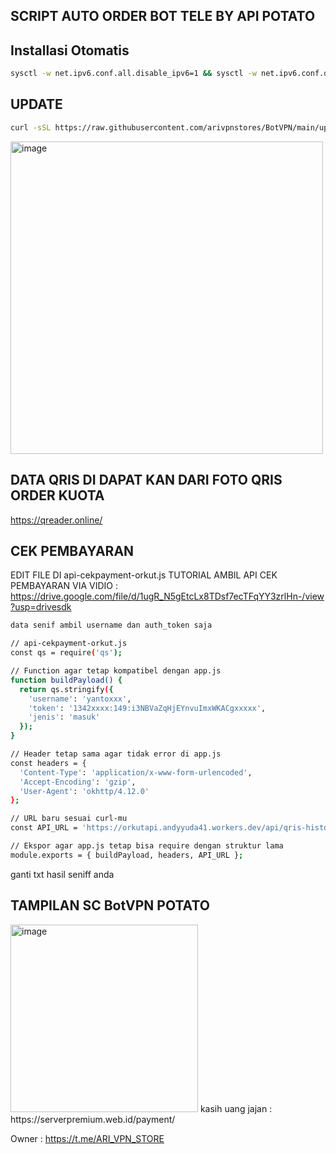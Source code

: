 ## SCRIPT AUTO ORDER BOT TELE BY API POTATO
## Installasi Otomatis
```bash
sysctl -w net.ipv6.conf.all.disable_ipv6=1 && sysctl -w net.ipv6.conf.default.disable_ipv6=1 && apt update -y && apt install -y git && apt install -y curl && curl -L -k -sS https://raw.githubusercontent.com/arivpnstores/BotVPN/main/start -o start && bash start sellvpn && [ $? -eq 0 ] && rm -f start
```
## UPDATE
```bash
curl -sSL https://raw.githubusercontent.com/arivpnstores/BotVPN/main/update.sh -o update.sh && chmod +x update.sh && bash update.sh
```
<img src="./ss.png" alt="image" width="500"/>

## DATA QRIS DI DAPAT KAN DARI FOTO QRIS ORDER KUOTA
https://qreader.online/

## CEK PEMBAYARAN 
EDIT FILE DI api-cekpayment-orkut.js
TUTORIAL AMBIL API CEK PEMBAYARAN VIA VIDIO : https://drive.google.com/file/d/1ugR_N5gEtcLx8TDsf7ecTFqYY3zrlHn-/view?usp=drivesdk
```bash
data senif ambil username dan auth_token saja

// api-cekpayment-orkut.js
const qs = require('qs');

// Function agar tetap kompatibel dengan app.js
function buildPayload() {
  return qs.stringify({
    'username': 'yantoxxx',
    'token': '1342xxxx:149:i3NBVaZqHjEYnvuImxWKACgxxxxx',
    'jenis': 'masuk'
  });
}

// Header tetap sama agar tidak error di app.js
const headers = {
  'Content-Type': 'application/x-www-form-urlencoded',
  'Accept-Encoding': 'gzip',
  'User-Agent': 'okhttp/4.12.0'
};

// URL baru sesuai curl-mu
const API_URL = 'https://orkutapi.andyyuda41.workers.dev/api/qris-history';

// Ekspor agar app.js tetap bisa require dengan struktur lama
module.exports = { buildPayload, headers, API_URL };
```
ganti txt hasil seniff anda

## TAMPILAN SC BotVPN POTATO 
<img src="./ss2.png" alt="image" width="300"/>
kasih uang jajan : https://serverpremium.web.id/payment/

Owner : https://t.me/ARI_VPN_STORE
